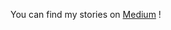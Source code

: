 You can find my stories on [Medium](https://medium.com/@jerome.carre) !

<!---
jerCarre/jerCarre is a ✨ special ✨ repository because its `README.md` (this file) appears on your GitHub profile.
You can click the Preview link to take a look at your changes.
--->
